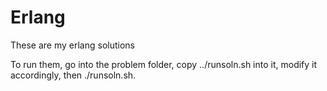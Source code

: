 # Erlang

These are my erlang solutions

To run them, go into the problem folder, copy ../runsoln.sh into it, modify it accordingly, then ./runsoln.sh.
